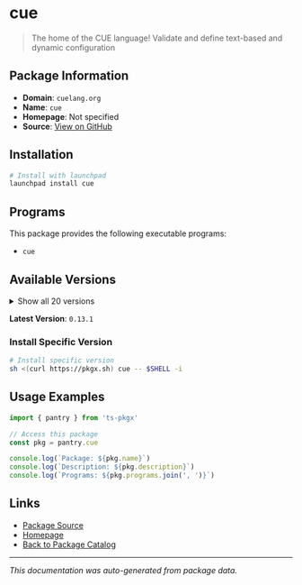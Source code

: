 # cue

> The home of the CUE language! Validate and define text-based and dynamic configuration

## Package Information

- **Domain**: `cuelang.org`
- **Name**: `cue`
- **Homepage**: Not specified
- **Source**: [View on GitHub](https://github.com/pkgxdev/pantry/tree/main/projects/cuelang.org/package.yml)

## Installation

```bash
# Install with launchpad
launchpad install cue
```

## Programs

This package provides the following executable programs:

- `cue`

## Available Versions

<details>
<summary>Show all 20 versions</summary>

- `0.13.1`, `0.13.0`, `0.12.1`, `0.12.0`, `0.11.2`
- `0.11.1`, `0.11.0`, `0.10.1`, `0.10.0`, `0.9.2`
- `0.9.1`, `0.9.0`, `0.8.2`, `0.8.1`, `0.8.0`
- `0.7.1`, `0.7.0`, `0.6.0`, `0.5.0`, `0.4.3`

</details>

**Latest Version**: `0.13.1`

### Install Specific Version

```bash
# Install specific version
sh <(curl https://pkgx.sh) cue -- $SHELL -i
```

## Usage Examples

```typescript
import { pantry } from 'ts-pkgx'

// Access this package
const pkg = pantry.cue

console.log(`Package: ${pkg.name}`)
console.log(`Description: ${pkg.description}`)
console.log(`Programs: ${pkg.programs.join(', ')}`)
```

## Links

- [Package Source](https://github.com/pkgxdev/pantry/tree/main/projects/cuelang.org/package.yml)
- [Homepage](#)
- [Back to Package Catalog](../package-catalog.md)

---

*This documentation was auto-generated from package data.*
